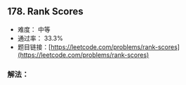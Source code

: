 ## 178. Rank Scores


- 难度： 中等
- 通过率： 33.3%
- 题目链接：[https://leetcode.com/problems/rank-scores](https://leetcode.com/problems/rank-scores)



### 解法：